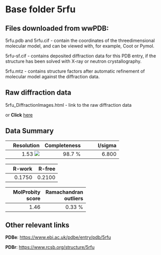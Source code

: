 # Base folder 5rfu

## Files downloaded from wwPDB:

5rfu.pdb and 5rfu.cif - contain the coordinates of the threedimensional molecular model, and can be viewed with, for example, Coot or Pymol.

5rfu-sf.cif - contains deposited diffraction data for this PDB entry, if the structure has been solved with X-ray or neutron crystallography.

5rfu.mtz - contains structure factors after automatic refinement of molecular model against the diffraction data.

## Raw diffraction data

5rfu_DiffractionImages.html - link to the raw diffraction data 

or **Click** [here](https://zenodo.org/record/3731521) 

## Data Summary
|   | Resolution | Completeness| I/sigma |
|---|-------------:|----------------:|--------------:|
|   |1.53 ![](https://github.com/thorn-lab/coronavirus_structural_task_force/blob/master/outreach/ang.svg)|98.7  %|<img width=50/>6.800|

|   | **R-work**| **R-free**   
|---|-------------:|----------------:|           
||0.1750|0.2100|

|   |**MolProbity<br>score**| **Ramachandran<br>outliers** 
|---|-------------:|----------------:|
||1.46|0.33 %|

## Other relevant links 
**PDBe**:  https://www.ebi.ac.uk/pdbe/entry/pdb/5rfu
 
**PDBr**: https://www.rcsb.org/structure/5rfu 

